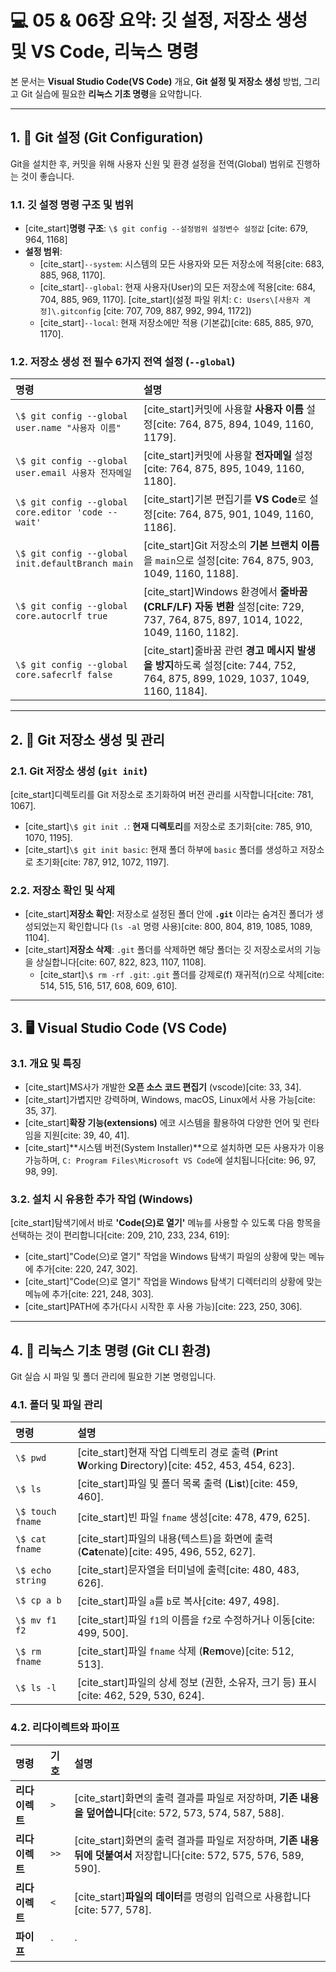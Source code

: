# 💻 05 & 06장 요약: 깃 설정, 저장소 생성 및 VS Code, 리눅스 명령

본 문서는 **Visual Studio Code(VS Code)** 개요, **Git 설정 및 저장소 생성** 방법, 그리고 Git 실습에 필요한 **리눅스 기초 명령**을 요약합니다.

---

## 1. 🚀 Git 설정 (Git Configuration)

Git을 설치한 후, 커밋을 위해 사용자 신원 및 환경 설정을 전역(Global) 범위로 진행하는 것이 좋습니다.

### 1.1. 깃 설정 명령 구조 및 범위

* [cite_start]**명령 구조**: `\$ git config --설정범위 설정변수 설정값` [cite: 679, 964, 1168]
* **설정 범위**:
    * [cite_start]`--system`: 시스템의 모든 사용자와 모든 저장소에 적용[cite: 683, 885, 968, 1170].
    * [cite_start]`--global`: 현재 사용자(User)의 모든 저장소에 적용[cite: 684, 704, 885, 969, 1170]. [cite_start](설정 파일 위치: `C: Users\[사용자 계정]\.gitconfig` [cite: 707, 709, 887, 992, 994, 1172])
    * [cite_start]`--local`: 현재 저장소에만 적용 (기본값)[cite: 685, 885, 970, 1170].

### 1.2. 저장소 생성 전 필수 6가지 전역 설정 (`--global`)

| 명령 | 설명 |
| :--- | :--- |
| `\$ git config --global user.name "사용자 이름"` | [cite_start]커밋에 사용할 **사용자 이름** 설정[cite: 764, 875, 894, 1049, 1160, 1179]. |
| `\$ git config --global user.email 사용자 전자메일` | [cite_start]커밋에 사용할 **전자메일** 설정[cite: 764, 875, 895, 1049, 1160, 1180]. |
| `\$ git config --global core.editor 'code --wait'` | [cite_start]기본 편집기를 **VS Code**로 설정[cite: 764, 875, 901, 1049, 1160, 1186]. |
| `\$ git config --global init.defaultBranch main` | [cite_start]Git 저장소의 **기본 브랜치 이름**을 `main`으로 설정[cite: 764, 875, 903, 1049, 1160, 1188]. |
| `\$ git config --global core.autocrlf true` | [cite_start]Windows 환경에서 **줄바꿈(CRLF/LF) 자동 변환** 설정[cite: 729, 737, 764, 875, 897, 1014, 1022, 1049, 1160, 1182]. |
| `\$ git config --global core.safecrlf false` | [cite_start]줄바꿈 관련 **경고 메시지 발생을 방지**하도록 설정[cite: 744, 752, 764, 875, 899, 1029, 1037, 1049, 1160, 1184]. |

---

## 2. 📁 Git 저장소 생성 및 관리

### 2.1. Git 저장소 생성 (`git init`)

[cite_start]디렉토리를 Git 저장소로 초기화하여 버전 관리를 시작합니다[cite: 781, 1067].
* [cite_start]`\$ git init .`: **현재 디렉토리**를 저장소로 초기화[cite: 785, 910, 1070, 1195].
* [cite_start]`\$ git init basic`: 현재 폴더 하부에 `basic` 폴더를 생성하고 저장소로 초기화[cite: 787, 912, 1072, 1197].

### 2.2. 저장소 확인 및 삭제
* [cite_start]**저장소 확인**: 저장소로 설정된 폴더 안에 **`.git`** 이라는 숨겨진 폴더가 생성되었는지 확인합니다 (`ls -al` 명령 사용)[cite: 800, 804, 819, 1085, 1089, 1104].
* [cite_start]**저장소 삭제**: `.git` 폴더를 삭제하면 해당 폴더는 깃 저장소로서의 기능을 상실합니다[cite: 607, 822, 823, 1107, 1108].
    * [cite_start]`\$ rm -rf .git`: `.git` 폴더를 강제로(f) 재귀적(r)으로 삭제[cite: 514, 515, 516, 517, 608, 609, 610].

---

## 3. 🖥️ Visual Studio Code (VS Code)

### 3.1. 개요 및 특징
* [cite_start]MS사가 개발한 **오픈 소스 코드 편집기** (vscode)[cite: 33, 34].
* [cite_start]가볍지만 강력하며, Windows, macOS, Linux에서 사용 가능[cite: 35, 37].
* [cite_start]**확장 기능(extensions)** 에코 시스템을 활용하여 다양한 언어 및 런타임을 지원[cite: 39, 40, 41].
* [cite_start]**시스템 버전(System Installer)**으로 설치하면 모든 사용자가 이용 가능하며, `C: Program Files\Microsoft VS Code`에 설치됩니다[cite: 96, 97, 98, 99].

### 3.2. 설치 시 유용한 추가 작업 (Windows)
[cite_start]탐색기에서 바로 **'Code(으)로 열기'** 메뉴를 사용할 수 있도록 다음 항목을 선택하는 것이 편리합니다[cite: 209, 210, 233, 234, 619]:
* [cite_start]"Code(으)로 열기" 작업을 Windows 탐색기 파일의 상황에 맞는 메뉴에 추가[cite: 220, 247, 302].
* [cite_start]"Code(으)로 열기" 작업을 Windows 탐색기 디렉터리의 상황에 맞는 메뉴에 추가[cite: 221, 248, 303].
* [cite_start]PATH에 추가(다시 시작한 후 사용 가능)[cite: 223, 250, 306].

---

## 4. 🐧 리눅스 기초 명령 (Git CLI 환경)

Git 실습 시 파일 및 폴더 관리에 필요한 기본 명령입니다.

### 4.1. 폴더 및 파일 관리

| 명령 | 설명 |
| :--- | :--- |
| `\$ pwd` | [cite_start]현재 작업 디렉토리 경로 출력 (**P**rint **W**orking **D**irectory)[cite: 452, 453, 454, 623]. |
| `\$ ls` | [cite_start]파일 및 폴더 목록 출력 (**L**i**s**t)[cite: 459, 460]. |
| `\$ touch fname` | [cite_start]빈 파일 `fname` 생성[cite: 478, 479, 625]. |
| `\$ cat fname` | [cite_start]파일의 내용(텍스트)을 화면에 출력 (**Cat**enate)[cite: 495, 496, 552, 627]. |
| `\$ echo string` | [cite_start]문자열을 터미널에 출력[cite: 480, 483, 626]. |
| `\$ cp a b` | [cite_start]파일 `a`를 `b`로 복사[cite: 497, 498]. |
| `\$ mv f1 f2` | [cite_start]파일 `f1`의 이름을 `f2`로 수정하거나 이동[cite: 499, 500]. |
| `\$ rm fname` | [cite_start]파일 `fname` 삭제 (**R**e**m**ove)[cite: 512, 513]. |
| `\$ ls -l` | [cite_start]파일의 상세 정보 (권한, 소유자, 크기 등) 표시[cite: 462, 529, 530, 624]. |

### 4.2. 리다이렉트와 파이프

| 명령 | 기호 | 설명 |
| :--- | :--- | :--- |
| **리다이렉트** | `>` | [cite_start]화면의 출력 결과를 파일로 저장하며, **기존 내용을 덮어씁니다**[cite: 572, 573, 574, 587, 588]. |
| **리다이렉트** | `>>` | [cite_start]화면의 출력 결과를 파일로 저장하며, **기존 내용 뒤에 덧붙여서** 저장합니다[cite: 572, 575, 576, 589, 590]. |
| **리다이렉트** | `<` | [cite_start]**파일의 데이터**를 명령의 입력으로 사용합니다[cite: 577, 578]. |
| **파이프** | `|` | [cite_start]앞 명령의 **표준 출력**을 뒤 명령의 **표준 입력**으로 연결합니다[cite: 557, 558]. |
